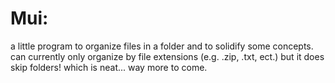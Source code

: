 # Mui:

a little program to organize files in a folder and to solidify some concepts. can currently only organize by file extensions (e.g. .zip, .txt, ect.) but it does skip folders! which is neat... way more to come.

